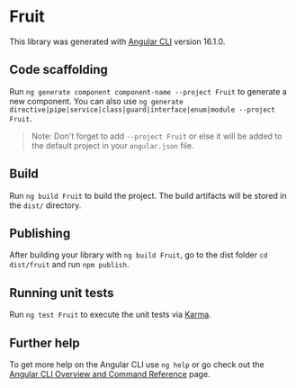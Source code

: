 # Fruit

This library was generated with [Angular CLI](https://github.com/angular/angular-cli) version 16.1.0.

## Code scaffolding

Run `ng generate component component-name --project Fruit` to generate a new component. You can also use `ng generate directive|pipe|service|class|guard|interface|enum|module --project Fruit`.
> Note: Don't forget to add `--project Fruit` or else it will be added to the default project in your `angular.json` file. 

## Build

Run `ng build Fruit` to build the project. The build artifacts will be stored in the `dist/` directory.

## Publishing

After building your library with `ng build Fruit`, go to the dist folder `cd dist/fruit` and run `npm publish`.

## Running unit tests

Run `ng test Fruit` to execute the unit tests via [Karma](https://karma-runner.github.io).

## Further help

To get more help on the Angular CLI use `ng help` or go check out the [Angular CLI Overview and Command Reference](https://angular.io/cli) page.
